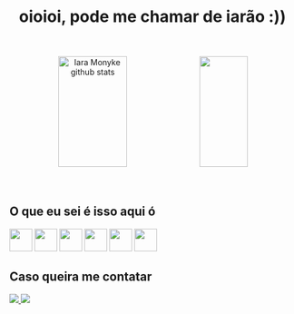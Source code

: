  <h1 align="center">oioioi, pode me chamar de iarão :))</h1> 

<br>
<br>

<div align="center">  
  <img width="49%" height="195px" src="https://github-readme-stats.vercel.app/api?username=iaramonyke&show_icons=true&count_private=true&hide_border=true&title_color=4515b7&icon_color=7c4ceb&text_color=c8cfd5&bg_color=0d1117" alt="Iara Monyke github stats" /> 
  <img width="41%" height="195px" src="https://github-readme-stats.vercel.app/api/top-langs/?username=iaramonyke&layout=compact&hide_border=true&title_color=4515b7&text_color=f3edee&bg_color=0d1117" />
</div>

<br>
<br>

  <!--  <img src="https://github.com/iaramonyke/iaramonyke/assets/99852137/d00b91f0-9e99-45f8-9ae7-9ddc206842b4" align="right" width="450px"/> -->
  <h2>O que eu sei é isso aqui ó</h2>
  
<img src="https://cdn.jsdelivr.net/gh/devicons/devicon/icons/csharp/csharp-original.svg" width="40"/> <img src="https://cdn.jsdelivr.net/gh/devicons/devicon/icons/css3/css3-original.svg" width="40" /> <img src="https://cdn.jsdelivr.net/gh/devicons/devicon/icons/figma/figma-original.svg" width="40"/> <img src="https://cdn.jsdelivr.net/gh/devicons/devicon/icons/html5/html5-original.svg" width="40"/> <img src="https://cdn.jsdelivr.net/gh/devicons/devicon/icons/javascript/javascript-original.svg" width="40"/> <img src="https://cdn.jsdelivr.net/gh/devicons/devicon/icons/visualstudio/visualstudio-plain.svg" width="40"/>
  
<h2>Caso queira me contatar</h2>

<div>
<a href = "mailto:immonyke@gmail.com"><img src="https://img.shields.io/badge/-Gmail-%23333?style=for-the-badge&logo=gmail&logoColor=white" target="_blank"</a>
 <a href="https://instagram.com/iaramonyke" target="_blank"><img src="https://img.shields.io/badge/-Instagram-%23E4405F?style=for-the-badge&logo=instagram&logoColor=white" target="_blank"></a> 
</div>
   
<!-- ![Snake animation](https://github.com/iaramonyke/iaramonyke/blob/output/github-contribution-grid-snake.svg) -->
